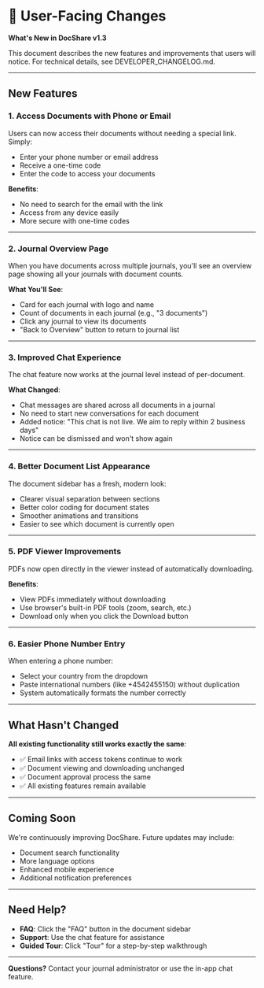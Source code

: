 # 📢 User-Facing Changes

**What's New in DocShare v1.3**

This document describes the new features and improvements that users will notice. For technical details, see DEVELOPER_CHANGELOG.md.

---

## New Features

### 1. **Access Documents with Phone or Email**
Users can now access their documents without needing a special link. Simply:
- Enter your phone number or email address
- Receive a one-time code
- Enter the code to access your documents

**Benefits**:
- No need to search for the email with the link
- Access from any device easily
- More secure with one-time codes

---

### 2. **Journal Overview Page**
When you have documents across multiple journals, you'll see an overview page showing all your journals with document counts.

**What You'll See**:
- Card for each journal with logo and name
- Count of documents in each journal (e.g., "3 documents")
- Click any journal to view its documents
- "Back to Overview" button to return to journal list

---

### 3. **Improved Chat Experience**
The chat feature now works at the journal level instead of per-document.

**What Changed**:
- Chat messages are shared across all documents in a journal
- No need to start new conversations for each document
- Added notice: "This chat is not live. We aim to reply within 2 business days"
- Notice can be dismissed and won't show again

---

### 4. **Better Document List Appearance**
The document sidebar has a fresh, modern look:
- Clearer visual separation between sections
- Better color coding for document states
- Smoother animations and transitions
- Easier to see which document is currently open

---

### 5. **PDF Viewer Improvements**
PDFs now open directly in the viewer instead of automatically downloading.

**Benefits**:
- View PDFs immediately without downloading
- Use browser's built-in PDF tools (zoom, search, etc.)
- Download only when you click the Download button

---

### 6. **Easier Phone Number Entry**
When entering a phone number:
- Select your country from the dropdown
- Paste international numbers (like +4542455150) without duplication
- System automatically formats the number correctly

---

## What Hasn't Changed

**All existing functionality still works exactly the same**:
- ✅ Email links with access tokens continue to work
- ✅ Document viewing and downloading unchanged
- ✅ Document approval process the same
- ✅ All existing features remain available

---

## Coming Soon

We're continuously improving DocShare. Future updates may include:
- Document search functionality
- More language options
- Enhanced mobile experience
- Additional notification preferences

---

## Need Help?

- **FAQ**: Click the "FAQ" button in the document sidebar
- **Support**: Use the chat feature for assistance
- **Guided Tour**: Click "Tour" for a step-by-step walkthrough

---

**Questions?** Contact your journal administrator or use the in-app chat feature.
